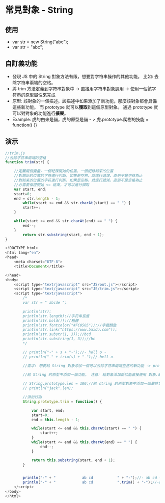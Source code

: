 # 常見對象 - String

## 使用
- var str = new String("abc");
- var str = "abc";

## 自訂義功能
- 發現 JS 中的 String               對象方法有限，想要對字符串操作的其他功能。
  比如: 去除字符串兩端的空格。
- 將 trim 方法定義到字符串對象中 -> 直接用字符串對象調用 -> 使用一個該字符串的原型屬性來完成
- 原型: 該對象的一個描述。該描述中如果添加了新功能，那麼該對象都會具備這些新功能。
  而 prototype 就可以**獲取**到這個原型對象。
  通過 prototype 就可以對對象的功能進行**擴展**。
- Example: 虎的由來是貓，虎的原型是貓 - > 虎.prototype.爬樹的技能 = function() {}

## 演示
```javascript
//trim.js
//去除字符串兩端的空格
function trim(str) {

	//定義兩個變量，一個紀錄開始的位置，一個紀錄結束的位置
	//對開始的位置的字符進行判斷，如果是空格，就進行遞增，直到不是空格為止
	//對結束的位置的字符進行判斷，如果是空格，就進行遞減，直到不是空格為止
	//必需要保證開始 <= 結束，才可以進行擷取
	var start, end;
	start=0;
	end = str.length - 1;
		while(start <= end && str.charAt(start) == " ") {
		start++;
	}

	while(start <= end && str.charAt(end) == " ") {
		end--;
	}	
		return str.substring(start, end + 1);
}

<!DOCTYPE html>
<html lang="en">
<head>
	<meta charset="UTF-8">
	<title>Document</title>

</head>
<body>
	<script type="text/javascript" src="JS/out.js"></script>
	<script type="text/javascript" src="JS/trim.js"></script>
	<script type="text/javascript">
		/*
		var str = " abcde ";

		println(str);
		println(str.length);//字符串長度
		println(str.bold());//粗體
		println(str.fontcolor("#FC0505"));//字體顏色
		println(str.link("https://www.baidu.com"));
		println(str.substr(1, 3));//bcd
		println(str.substring(1, 3));//bc
		*/

		// println("-" + s + "-");//- hell o -
		// println("-" + trim(s) + "-");//-hell o-

		//需求: 想要給 String 對象添加一個可以去除字符串兩端空格的新功能 -> prototype

		//給 String 的原型中添加一個功能。 注意: 給對象添加新功能直接使用 對象.新內容 即可
		
		// String.prototype.len = 100;//給 string 的原型對象中添加一個屬性名為 len。 值為100。
		// println("jack".len);

		//添加行為
		String.prototype.trim = function() {

			var start, end;
			start=0;
			end = this.length - 1;

			while(start <= end && this.charAt(start) == " ") {
				start++;
			}
			while(start <= end && this.charAt(end) == " ") {
				end--;
			}	

			return this.substring(start, end + 1);
		}


		println("-" + "            ab cd           " + "-");//- ab cd -
		println("-" + "            ab cd           ".trim() + "-");//-ab cd-
	</script>
</body>
</html>
```
